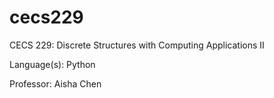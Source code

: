 # cecs229
CECS 229: Discrete Structures with Computing Applications II

Language(s): Python

Professor: Aisha Chen
